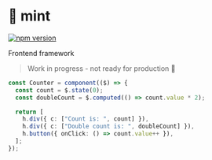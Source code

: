 # 🍃 mint

[![npm version](https://badge.fury.io/js/mint.ts.svg)](https://www.npmjs.com/package/mint.ts)

Frontend framework

> Work in progress - not ready for production 🚧

```ts
const Counter = component(($) => {
  const count = $.state(0);
  const doubleCount = $.computed(() => count.value * 2);

  return [
    h.div({ c: ["Count is: ", count] }),
    h.div({ c: ["Double count is: ", doubleCount] }),
    h.button({ onClick: () => count.value++ }),
  ];
});
```
